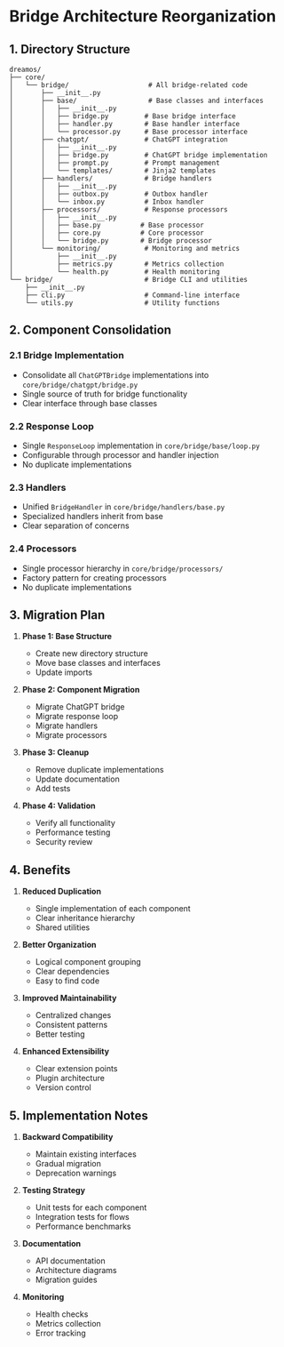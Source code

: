 # Bridge Architecture Reorganization

## 1. Directory Structure

```
dreamos/
├── core/
│   └── bridge/                    # All bridge-related code
│       ├── __init__.py
│       ├── base/                  # Base classes and interfaces
│       │   ├── __init__.py
│       │   ├── bridge.py         # Base bridge interface
│       │   ├── handler.py        # Base handler interface
│       │   └── processor.py      # Base processor interface
│       ├── chatgpt/              # ChatGPT integration
│       │   ├── __init__.py
│       │   ├── bridge.py         # ChatGPT bridge implementation
│       │   ├── prompt.py         # Prompt management
│       │   └── templates/        # Jinja2 templates
│       ├── handlers/             # Bridge handlers
│       │   ├── __init__.py
│       │   ├── outbox.py         # Outbox handler
│       │   └── inbox.py          # Inbox handler
│       ├── processors/           # Response processors
│       │   ├── __init__.py
│       │   ├── base.py          # Base processor
│       │   ├── core.py          # Core processor
│       │   └── bridge.py        # Bridge processor
│       └── monitoring/           # Monitoring and metrics
│           ├── __init__.py
│           ├── metrics.py        # Metrics collection
│           └── health.py         # Health monitoring
└── bridge/                       # Bridge CLI and utilities
    ├── __init__.py
    ├── cli.py                    # Command-line interface
    └── utils.py                  # Utility functions
```

## 2. Component Consolidation

### 2.1 Bridge Implementation
- Consolidate all `ChatGPTBridge` implementations into `core/bridge/chatgpt/bridge.py`
- Single source of truth for bridge functionality
- Clear interface through base classes

### 2.2 Response Loop
- Single `ResponseLoop` implementation in `core/bridge/base/loop.py`
- Configurable through processor and handler injection
- No duplicate implementations

### 2.3 Handlers
- Unified `BridgeHandler` in `core/bridge/handlers/base.py`
- Specialized handlers inherit from base
- Clear separation of concerns

### 2.4 Processors
- Single processor hierarchy in `core/bridge/processors/`
- Factory pattern for creating processors
- No duplicate implementations

## 3. Migration Plan

1. **Phase 1: Base Structure**
   - Create new directory structure
   - Move base classes and interfaces
   - Update imports

2. **Phase 2: Component Migration**
   - Migrate ChatGPT bridge
   - Migrate response loop
   - Migrate handlers
   - Migrate processors

3. **Phase 3: Cleanup**
   - Remove duplicate implementations
   - Update documentation
   - Add tests

4. **Phase 4: Validation**
   - Verify all functionality
   - Performance testing
   - Security review

## 4. Benefits

1. **Reduced Duplication**
   - Single implementation of each component
   - Clear inheritance hierarchy
   - Shared utilities

2. **Better Organization**
   - Logical component grouping
   - Clear dependencies
   - Easy to find code

3. **Improved Maintainability**
   - Centralized changes
   - Consistent patterns
   - Better testing

4. **Enhanced Extensibility**
   - Clear extension points
   - Plugin architecture
   - Version control

## 5. Implementation Notes

1. **Backward Compatibility**
   - Maintain existing interfaces
   - Gradual migration
   - Deprecation warnings

2. **Testing Strategy**
   - Unit tests for each component
   - Integration tests for flows
   - Performance benchmarks

3. **Documentation**
   - API documentation
   - Architecture diagrams
   - Migration guides

4. **Monitoring**
   - Health checks
   - Metrics collection
   - Error tracking 